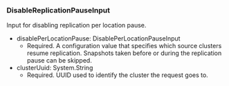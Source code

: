 ### DisableReplicationPauseInput
Input for disabling replication per location pause.

- disablePerLocationPause: DisablePerLocationPauseInput
  - Required. A configuration value that specifies which source clusters resume replication. Snapshots taken before or during the replication pause can be skipped.
- clusterUuid: System.String
  - Required. UUID used to identify the cluster the request goes to.
